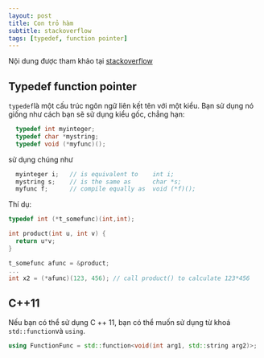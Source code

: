 ```yaml
---
layout: post
title: Con trỏ hàm
subtitle: stackoverflow
tags: [typedef, function pointer]
---
```

Nội dung được tham khảo tại [stackoverflow](https://stackoverflow.com/questions/4295432/typedef-function-pointer)

## Typedef function pointer

`typedef`là một cấu trúc ngôn ngữ liên kết tên với một kiểu.
Bạn sử dụng nó giống như cách bạn sẽ sử dụng kiểu gốc, chẳng hạn:
```cpp
  typedef int myinteger;
  typedef char *mystring;
  typedef void (*myfunc)();
```
sử dụng chúng như

```cpp
  myinteger i;   // is equivalent to    int i;
  mystring s;    // is the same as      char *s;
  myfunc f;      // compile equally as  void (*f)();
```
Thí dụ:
```cpp
typedef int (*t_somefunc)(int,int);

int product(int u, int v) {
  return u*v;
}

t_somefunc afunc = &product;
...
int x2 = (*afunc)(123, 456); // call product() to calculate 123*456
```
## C++11

Nếu bạn có thể sử dụng C ++ 11, bạn có thể muốn sử dụng từ khoá `std::function`và `using`.
```cpp
using FunctionFunc = std::function<void(int arg1, std::string arg2)>;
```
